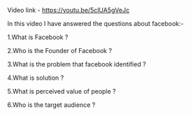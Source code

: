 Video link - https://youtu.be/5clUA5gVeJc

In this video I have answered the questions about facebook:- 

1.What is Facebook ?

2.Who is the Founder of Facebook ?

3.What is the problem that facebook identified ?

4.What is solution  ?

5.What is perceived value of people ?

6.Who is the target audience ?
